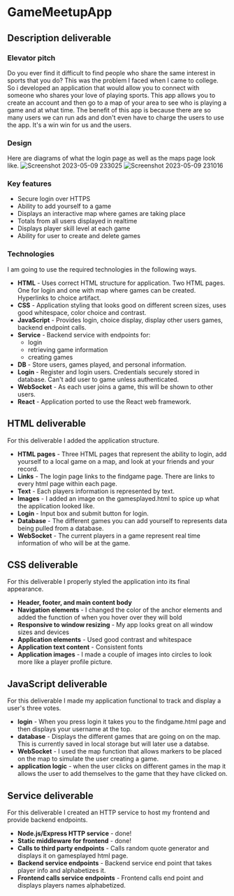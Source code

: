 # GameMeetupApp

## Description deliverable

### Elevator pitch

Do you ever find it difficult to find people who share the same interest in sports that you do? This was the problem I faced when I came to college. So i developed an application that would allow you to connect with someone who shares your love of playing sports. This app allows you to create an account and then go to a map of your area to see who is playing a game and at what time. The benefit of this app is because there are so many users we can run ads and don't even have to charge the users to use the app. It's a win win for us and the users. 

### Design
Here are diagrams of what the login page as well as the maps page look like.
![Screenshot 2023-05-09 233025](https://github.com/Bretton24/startup/assets/103625821/8ad2d5e5-729a-4d0e-a714-b97f10194353)
![Screenshot 2023-05-09 231016](https://github.com/Bretton24/startup/assets/103625821/c26c0348-1da1-484f-bedc-30b4da4a446b)


### Key features

- Secure login over HTTPS
- Ability to add yourself to a game
- Displays an interactive map where games are taking place
- Totals from all users displayed in realtime
- Displays player skill level at each game
- Ability for user to create and delete games

### Technologies

I am going to use the required technologies in the following ways.

- **HTML** - Uses correct HTML structure for application. Two HTML pages. One for login and one with map where games can be created. Hyperlinks to choice artifact.
- **CSS** - Application styling that looks good on different screen sizes, uses good whitespace, color choice and contrast.
- **JavaScript** - Provides login, choice display, display other users games, backend endpoint calls.
- **Service** - Backend service with endpoints for:
  - login
  - retrieving game information
  - creating games
- **DB** - Store users, games played, and personal information.
- **Login** - Register and login users. Credentials securely stored in database. Can't add user to game unless authenticated.
- **WebSocket** - As each user joins a game, this will be shown to other users.
- **React** - Application ported to use the React web framework.

## HTML deliverable

For this deliverable I added the application structure.

- **HTML pages** - Three HTML pages that represent the ability to login, add yourself to a local game on a map, and look at your friends and your record.
- **Links** - The login page links to the findgame page. There are links to every html page within each page. 
- **Text** - Each players information is represented by text.
- **Images** - I added an image on the gamesplayed.html to spice up what the application looked like.
- **Login** - Input box and submit button for login.
- **Database** - The different games you can add yourself to represents data being pulled from a database.
- **WebSocket** - The current players in a game represent real time information of who will be at the game. 

## CSS deliverable

For this deliverable I properly styled the application into its final appearance.

- **Header, footer, and main content body**
- **Navigation elements** - I changed the color of the anchor elements and added the function of when you hover over they will bold
- **Responsive to window resizing** - My app looks great on all window sizes and devices
- **Application elements** - Used good contrast and whitespace
- **Application text content** - Consistent fonts
- **Application images** - I made a couple of images into circles to look more like a player profile picture.

## JavaScript deliverable

For this deliverable I made my application functional to track and display a user's three votes.

- **login** - When you press login it takes you to the findgame.html page and then displays your username at the top.
- **database** - Displays the different games that are going on on the map. This is currently saved in local storage but will later use a databse.
- **WebSocket** - I used the map function that allows markers to be placed on the map to simulate the user creating a game.
- **application logic** - when the user clicks on different games in the map it allows the user to add themselves to the game that they have clicked on. 

## Service deliverable

For this deliverable I created an HTTP service to host my frontend and provide backend endpoints.

- **Node.js/Express HTTP service** - done!
- **Static middleware for frontend** - done!
- **Calls to third party endpoints** - Calls random quote generator and displays it on gamesplayed html page. 
- **Backend service endpoints** - Backend service end point that takes player info and alphabetizes it.
- **Frontend calls service endpoints** - Frontend calls end point and displays players names alphabetized.
